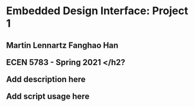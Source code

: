 <h1>
  Embedded Design Interface: Project 1
</h1>
<h2>
  Martin Lennartz
  Fanghao Han
  
  ECEN 5783 - Spring 2021
</h2?

Add description here

Add script usage here
